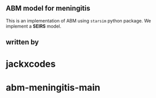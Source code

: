 ## ABM model for meningitis

This is an implementation of ABM using `starsim` python package.
We implement a **SEIRS** model.
## written by 
# jackxcodes
# abm-meningitis-main
